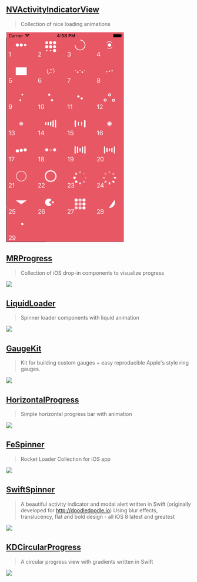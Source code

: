 [NVActivityIndicatorView](https://github.com/ninjaprox/NVActivityIndicatorView)
--
> Collection of nice loading animations

![](https://raw.githubusercontent.com/ninjaprox/NVActivityIndicatorView/master/Demo.gif)

[MRProgress](https://github.com/mrackwitz/MRProgress)
--
> Collection of iOS drop-in components to visualize progress

![](https://github.com/mrackwitz/MRProgress/raw/master/Images/screenshot_005_2.jpg)

[LiquidLoader](https://github.com/yoavlt/LiquidLoader)
--
> Spinner loader components with liquid animation

![](https://github.com/yoavlt/LiquidLoader/raw/master/Demo/grow-circle.gif?raw=true)

[GaugeKit](https://github.com/skywinder/GaugeKit)
--
> Kit for building custom gauges + easy reproducible Apple's style ring gauges.

![](https://raw.githubusercontent.com/skywinder/GaugeKit/master/Images/gauge.gif)

[HorizontalProgress](https://github.com/AliThink/HorizontalProgress)
--
> Simple horizontal progress bar with animation

![](https://github.com/AliThink/HorizontalProgress/raw/master/HorizontalProgress-demo.gif)

[FeSpinner](https://github.com/NghiaTranUIT/FeSpinner)
--
> Rocket Loader Collection for iOS app

![](https://camo.githubusercontent.com/efc8fa347b8d0e3b8054a9ee240364562a586e41/687474703a2f2f6e676869617472616e2e6d652f77702d636f6e74656e742f75706c6f6164732f323031352f30312f48616e6477726974696e672e676966)

[SwiftSpinner](https://github.com/icanzilb/SwiftSpinner)
--
> A beautiful activity indicator and modal alert written in Swift (originally developed for http://doodledoodle.io) Using blur effects, translucency, flat and bold design - all iOS 8 latest and greatest

![](https://raw.githubusercontent.com/icanzilb/SwiftSpinner/master/etc/spinner-preview.gif)

[KDCircularProgress](https://github.com/kaandedeoglu/KDCircularProgress)
--
> A circular progress view with gradients written in Swift

![](https://raw.githubusercontent.com/kaandedeoglu/KDCircularProgress/master/screenshot.gif)
